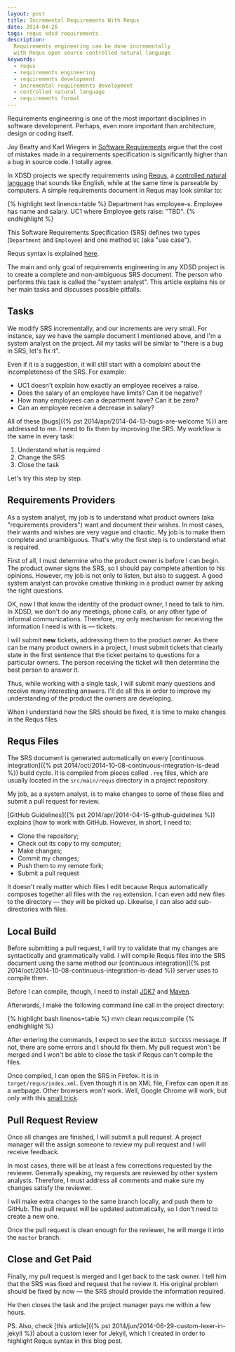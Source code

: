 ```yaml
---
layout: post
title: Incremental Requirements With Requs
date: 2014-04-26
tags: requs xdsd requirements
description:
  Requirements engineering can be done incrementally
  with Requs open source controlled natural language
keywords:
  - requs
  - requirements engineering
  - requirements development
  - incremental requirements development
  - controlled natural language
  - requirements formal
---
```


Requirements engineering is one of the most important disciplines in software
development. Perhaps, even more important than architecture, design or coding
itself.

Joy Beatty and Karl Wiegers in
[Software Requirements](http://www.amazon.com/dp/0735679665)
argue that the cost of mistakes made in a requirements specification
is significantly higher than a bug in source code. I totally agree.

In XDSD projects we specify requirements using
[Requs](http://www.requs.org),
a [controlled natural language](http://en.wikipedia.org/wiki/Controlled_natural_language)
that sounds like English, while at the same time is parseable by computers.
A simple requirements document in Requs may look similar to:

{% highlight text linenos=table %}
Department has employee-s.
Employee has name and salary.
UC1 where Employee gets raise: "TBD".
{% endhighlight %}

This Software Requirements Specification (SRS) defines two types (`Department`
and `Employee`) and one method `UC` (aka "use case").

<!--more-->

Requs syntax is explained [here](http://www.requs.org/syntax.html).

The main and only goal of requirements engineering in any XDSD project is to
create a complete and non-ambiguous SRS document. The person who performs this
task is called the "system analyst". This article explains his or her main tasks
and discusses possible pitfalls.

## Tasks

We modify SRS incrementally, and our increments are very small. For instance,
say we have the sample document I mentioned above, and I'm a system analyst on
the project. All my tasks will be similar to "there is a bug in SRS, let's fix
it".

Even if it is a suggestion, it will still start with a complaint about the
incompleteness of the SRS. For example:

 * UC1 doesn't explain how exactly an employee receives a raise.
 * Does the salary of an employee have limits? Can it be negative?
 * How many employees can a department have? Can it be zero?
 * Can an employee receive a decrease in salary?

All of these [bugs]({% pst 2014/apr/2014-04-13-bugs-are-welcome %})
are addressed to me. I need to fix them by improving the SRS.
My workflow is the same in every task:

 1. Understand what is required
 2. Change the SRS
 3. Close the task

Let's try this step by step.

## Requirements Providers

As a system analyst, my job is to understand what product owners (aka
"requirements providers") want and document their wishes. In most cases, their
wants and wishes are very vague and chaotic. My job is to make them complete and
unambiguous. That's why the first step is to understand what is required.

First of all, I must determine who the product owner is before I can begin. The
product owner signs the SRS, so I should pay complete attention to his opinions.
However, my job is not only to listen, but also to suggest. A good system
analyst can provoke creative thinking in a product owner by asking the right
questions.

OK, now I that know the identity of the product owner, I need to talk to him. In
XDSD, we don't do any meetings, phone calls, or any other type of informal
communications. Therefore, my only mechanism for receiving the information I
need is with is &mdash; tickets.

I will submit **new** tickets, addressing them to the product owner. As there
can be many product owners in a project, I must submit tickets that clearly
state in the first sentence that the ticket pertains to questions for a
particular owners. The person receiving the ticket will then determine the best
person to answer it.

Thus, while working with a single task, I will submit many questions and receive
many interesting answers. I'll do all this in order to improve my understanding
of the product the owners are developing.

When I understand how the SRS should be fixed, it is time to make changes in the
Requs files.

## Requs Files

The SRS document is generated automatically on every
[continuous integration]({% pst 2014/oct/2014-10-08-continuous-integration-is-dead %})
build cycle. It is compiled from pieces called `.req` files, which are usually
located in the `src/main/requs` directory in a project repository.

My job, as a system analyst, is to make changes to some of these files and
submit a pull request for review.

[GitHub Guidelines]({% pst 2014/apr/2014-04-15-github-guidelines %}) explains
[how to work with GitHub. However, in short, I need to:

 * Clone the repository;
 * Check out its copy to my computer;
 * Make changes;
 * Commit my changes;
 * Push them to my remote fork;
 * Submit a pull request

It doesn't really matter which files I edit because Requs automatically composes
together all files with the `req` extension. I can even add new files to the
directory &mdash; they will be picked up. Likewise, I can also add sub-
directories with files.

## Local Build

Before submitting a pull request, I will try to validate that my changes are
syntactically and grammatically valid. I will compile Requs files into the SRS
document using the same method our
[continuous integration]({% pst 2014/oct/2014-10-08-continuous-integration-is-dead %})
server uses to compile them.

Before I can compile, though, I need to install
[JDK7](http://www.oracle.com/technetwork/java/javase/downloads/jdk7-downloads-1880260.html)
and [Maven](http://maven.apache.org/download.cgi).

Afterwards, I make the following command line call in the project directory:

{% highlight bash linenos=table %}
mvn clean requs:compile
{% endhighlight %}

After entering the commands, I expect to see the `BUILD SUCCESS` message. If
not, there are some errors and I should fix them. My pull request won't be
merged and I won't be able to close the task if Requs can't compile the files.

Once compiled, I can open the SRS in Firefox. It is in
`target/requs/index.xml`. Even though it is an XML file, Firefox
can open it as a webpage. Other browsers won't work. Well, Google Chrome
will work, but only with this
[small trick](http://stackoverflow.com/questions/3828898/can-chrome-be-made-to-perform-an-xsl-transform-on-a-local-file).

## Pull Request Review

Once all changes are finished, I will submit a pull request. A project manager
will the assign someone to review my pull request and I will receive feedback.

In most cases, there will be at least a few corrections requested by the
reviewer. Generally speaking, my requests are reviewed by other system analysts.
Therefore, I must address all comments and make sure my changes satisfy the
reviewer.

I will make extra changes to the same branch locally, and push them to GitHub.
The pull request will be updated automatically, so I don't need to create a new
one.

Once the pull request is clean enough for the reviewer, he will merge it into
the `master` branch.

## Close and Get Paid

Finally, my pull request is merged and I get back to the task owner. I tell him
that the SRS was fixed and request that he review it. His original problem
should be fixed by now &mdash; the SRS should provide the information required.

He then closes the task and the project manager pays me within a few hours.

PS. Also, check [this article]({% pst 2014/jun/2014-06-29-custom-lexer-in-jekyll %})
about a custom lexer for Jekyll,
which I created in order to highlight Requs syntax in this
blog post.
